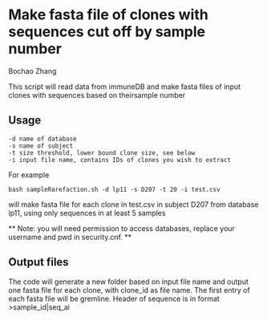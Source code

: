 Make fasta file of clones with sequences cut off by sample number 
=============

Bochao Zhang

This script will read data from immuneDB and make fasta files of input clones with sequences based on theirsample number

## Usage

```
-d name of database
-s name of subject
-t size threshold, lower bound clone size, see below
-i input file name, contains IDs of clones you wish to extract
```
For example

```
bash sampleRarefaction.sh -d lp11 -s D207 -t 20 -i test.csv
```
will make fasta file for each clone in test.csv in subject D207 from database lp11, using only sequences in at least 5 samples

** Note: you will need permission to access databases, replace your username and pwd in security.cnf. **

## Output files
The code will generate a new folder based on input file name and output one fasta file for each clone, with clone_id as file name. The first entry of each fasta file will be gremline. Header of sequence is in format >sample_id|seq_ai